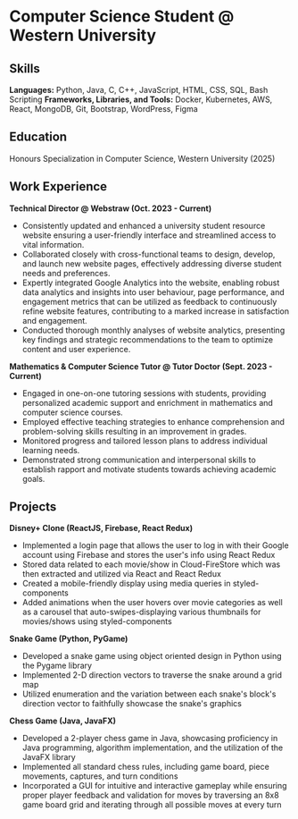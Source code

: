 # Computer Science Student @ Western University

## Skills
**Languages:** Python, Java, C, C++, JavaScript, HTML, CSS, SQL, Bash Scripting
**Frameworks, Libraries, and Tools:** Docker, Kubernetes, AWS, React, MongoDB, Git, Bootstrap, WordPress, Figma

## Education
Honours Specialization in Computer Science, Western University (2025)

## Work Experience
**Technical Director @ Webstraw (Oct. 2023 - Current)**
- Consistently updated and enhanced a university student resource website ensuring a user-friendly interface and streamlined access to vital information.
- Collaborated closely with cross-functional teams to design, develop, and launch new website pages, effectively addressing diverse student needs and preferences.
- Expertly integrated Google Analytics into the website, enabling robust data analytics and insights into user behaviour, page performance, and engagement metrics that can be utilized as feedback to continuously refine website features, contributing to a marked increase in satisfaction and engagement.
- Conducted thorough monthly analyses of website analytics, presenting key findings and strategic recommendations to the team to optimize content and user experience.

**Mathematics & Computer Science Tutor @ Tutor Doctor (Sept. 2023 - Current)**
- Engaged in one-on-one tutoring sessions with students, providing personalized academic support and enrichment in mathematics and computer science courses.
- Employed effective teaching strategies to enhance comprehension and problem-solving skills resulting in an improvement in grades.
- Monitored progress and tailored lesson plans to address individual learning needs.
- Demonstrated strong communication and interpersonal skills to establish rapport and motivate students towards achieving academic goals.

## Projects
**Disney+ Clone (ReactJS, Firebase, React Redux)**
- Implemented a login page that allows the user to log in with their Google account using Firebase and stores the user's info using React Redux
- Stored data related to each movie/show in Cloud-FireStore which was then extracted and utilized via React and React Redux
- Created a mobile-friendly display using media queries in styled-components
- Added animations when the user hovers over movie categories as well as a carousel that auto-swipes-displaying various thumbnails for movies/shows using styled-components

**Snake Game (Python, PyGame)**
- Developed a snake game using object oriented design in Python using the Pygame library
- Implemented 2-D direction vectors to traverse the snake around a grid map
- Utilized enumeration and the variation between each snake's block's direction vector to faithfully showcase the snake's graphics

**Chess Game (Java, JavaFX)**
- Developed a 2-player chess game in Java, showcasing proficiency in Java programming, algorithm implementation, and the utilization of the JavaFX library
- Implemented all standard chess rules, including game board, piece movements, captures, and turn conditions
- Incorporated a GUI for intuitive and interactive gameplay while ensuring proper player feedback and validation for moves by traversing an 8x8 game board grid and iterating through all possible moves at every turn

